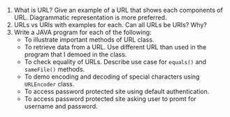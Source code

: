 1. What is URL? Give an example of a URL that shows each components of URL. Diagrammatic representation is more preferred.
2. URLs vs URIs with examples for each. Can all URLs be URIs? Why?
3. Write a JAVA program for each of the following: 
    - To illustrate important methods of URL class.
    - To retrieve data from a URL. Use different URL than used in the program that I demoed in the class.
    - To check equality of URLs. Describe use case for `equals()` and `sameFile()` methods.
    - To demo encoding and decoding of special characters using `URLEncoder` class.
    - To access password protected site using default authentication.
    - To access password protected site asking user to promt for username and password.


